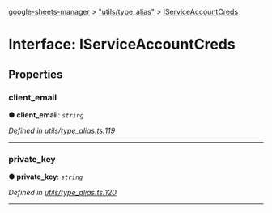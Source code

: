 [google-sheets-manager](../README.md) > ["utils/type_alias"](../modules/_utils_type_alias_.md) > [IServiceAccountCreds](../interfaces/_utils_type_alias_.iserviceaccountcreds.md)



# Interface: IServiceAccountCreds


## Properties
<a id="client_email"></a>

###  client_email

**●  client_email**:  *`string`* 

*Defined in [utils/type_alias.ts:119](https://github.com/AbdelrahmanRamadan/google-sheets-manager/blob/06574e0/src/utils/type_alias.ts#L119)*





___

<a id="private_key"></a>

###  private_key

**●  private_key**:  *`string`* 

*Defined in [utils/type_alias.ts:120](https://github.com/AbdelrahmanRamadan/google-sheets-manager/blob/06574e0/src/utils/type_alias.ts#L120)*





___


